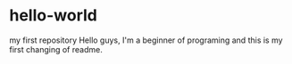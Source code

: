 # hello-world
my first repository
Hello guys, I'm a beginner of programing and this is my first changing of readme.
